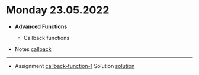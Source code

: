# Monday 23.05.2022
  
 - **Advanced Functions**
   - Callback functions
  

- Notes [callback](callback.md)
 

---




- Assignment [callback-function-1](https://classroom.github.com/a/Ix925bYL) Solution [solution](https://classroom.github.com/a/Ix925bYL)
